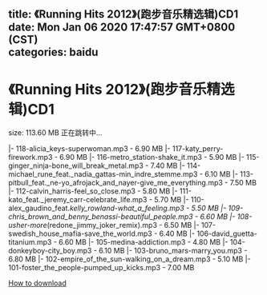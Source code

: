 
title: 《Running Hits 2012》(跑步音乐精选辑)CD1
date: Mon Jan 06 2020 17:47:57 GMT+0800 (CST)    
categories: baidu
---

# 《Running Hits 2012》(跑步音乐精选辑)CD1
size: 113.60 MB
 正在跳转中...
 
|- 118-alicia_keys-superwoman.mp3 - 6.90 MB
|- 117-katy_perry-firework.mp3 - 6.90 MB
|- 116-metro_station-shake_it.mp3 - 5.90 MB
|- 115-ginger_ninja-bone_will_break_metal.mp3 - 7.40 MB
|- 114-michael_rune_feat._nadia_gattas-min_indre_stemme.mp3 - 6.10 MB
|- 113-pitbull_feat._ne-yo_afrojack_and_nayer-give_me_everything.mp3 - 7.50 MB
|- 112-calvin_harris-feel_so_close.mp3 - 5.80 MB
|- 111-kato_feat._jeremy_carr-celebrate_life.mp3 - 5.70 MB
|- 110-alex_gaudino_feat._kelly_rowland-what_a_feeling.mp3 - 5.50 MB
|- 109-chris_brown_and_benny_benassi-beautiful_people.mp3 - 6.60 MB
|- 108-usher-more_(redone_jimmy_joker_remix).mp3 - 6.50 MB
|- 107-swedish_house_mafia-save_the_world.mp3 - 6.40 MB
|- 106-david_guetta-titanium.mp3 - 6.60 MB
|- 105-medina-addiction.mp3 - 4.80 MB
|- 104-donkeyboy-city_boy.mp3 - 6.10 MB
|- 103-bruno_mars-marry_you.mp3 - 6.80 MB
|- 102-empire_of_the_sun-walking_on_a_dream.mp3 - 5.10 MB
|- 101-foster_the_people-pumped_up_kicks.mp3 - 7.00 MB

[How to download](https://bpcam.bemobtrk.com/go/2ceec3aa-1ca2-46d6-b9ff-aaa5c184517c?jno=4288)